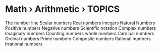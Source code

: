 # Math › Arithmetic › TOPICS

The number line
Scalar numbers
Real numbers
Integers
Natural Numbers
Positive numbers
Negative numbers
Scientific notation
Complex numbers
Imaginary numbers
Counting numbers
whole numbers
Cardinal numbers
Ordinal numbers
Prime numbers
Composite numbers
Rational numbers
Irrational numbers
